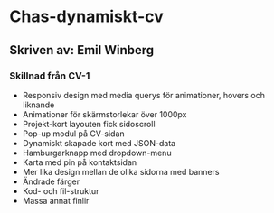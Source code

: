 <h1>Chas-dynamiskt-cv</h1>
<h2>Skriven av: Emil Winberg</h2>
<h3>Skillnad från CV-1</h3>
<ul>
  <li>Responsiv design med media querys för animationer, hovers och liknande</li>
  <li>Animationer för skärmstorlekar över 1000px</li>
  <li>Projekt-kort layouten fick sidoscroll</li>
  <li>Pop-up modul på CV-sidan</li>
  <li>Dynamiskt skapade kort med JSON-data</li>
  <li>Hamburgarknapp med dropdown-menu</li>
  <li>Karta med pin på kontaktsidan</li>
  <li>Mer lika design mellan de olika sidorna med banners</li>
  <li>Ändrade färger</li>
  <li>Kod- och fil-struktur</li>
  <li>Massa annat finlir</li>
</ul>


